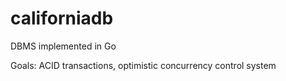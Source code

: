 # californiadb
DBMS implemented in Go

Goals: ACID transactions, optimistic concurrency control system
